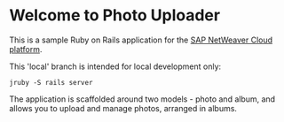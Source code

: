 # Welcome to Photo Uploader

This is a sample Ruby on Rails application for the [SAP NetWeaver Cloud platform](
http://scn.sap.com/community/developer-center/cloud-platform).


This 'local' branch is intended for local development only:

    jruby -S rails server
  
The application is scaffolded around two models - photo and album, and allows you
to upload and manage photos, arranged in albums.